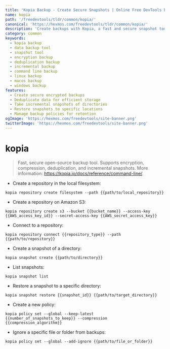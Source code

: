 ```yaml
---
title: 'Kopia Backup - Create Secure Snapshots | Online Free DevTools by Hexmos'
name: kopia
path: '/freedevtools/tldr/common/kopia/'
canonical: 'https://hexmos.com/freedevtools/tldr/common/kopia/'
description: 'Create backups with Kopia, a fast and secure snapshot tool. Supports encryption, deduplication, and compression for efficient storage. Free online tool, no registration required.'
category: common
keywords:
  - kopia backup
  - data backup tool
  - snapshot tool
  - encryption backup
  - deduplication backup
  - incremental backup
  - command line backup
  - linux backup
  - macos backup
  - windows backup
features:
  - Create secure encrypted backups
  - Deduplicate data for efficient storage
  - Take incremental snapshots of directories
  - Restore snapshots to specific locations
  - Manage backup policies for retention
ogImage: 'https://hexmos.com/freedevtools/site-banner.png'
twitterImage: 'https://hexmos.com/freedevtools/site-banner.png'
---
```


# kopia

> Fast, secure open-source backup tool.
> Supports encryption, compression, deduplication, and incremental snapshots.
> More information: <https://kopia.io/docs/reference/command-line/>.

- Create a repository in the local filesystem:

`kopia repository create filesystem --path {{path/to/local_repository}}`

- Create a repository on Amazon S3:

`kopia repository create s3 --bucket {{bucket_name}} --access-key {{AWS_access_key_id}} --secret-access-key {{AWS_secret_access_key}}`

- Connect to a repository:

`kopia repository connect {{repository_type}} --path {{path/to/repository}}`

- Create a snapshot of a directory:

`kopia snapshot create {{path/to/directory}}`

- List snapshots:

`kopia snapshot list`

- Restore a snapshot to a specific directory:

`kopia snapshot restore {{snapshot_id}} {{path/to/target_directory}}`

- Create a new policy:

`kopia policy set --global --keep-latest {{number_of_snapshots_to_keep}} --compression {{compression_algorithm}}`

- Ignore a specific file or folder from backups:

`kopia policy set --global --add-ignore {{path/to/file_or_folder}}`

